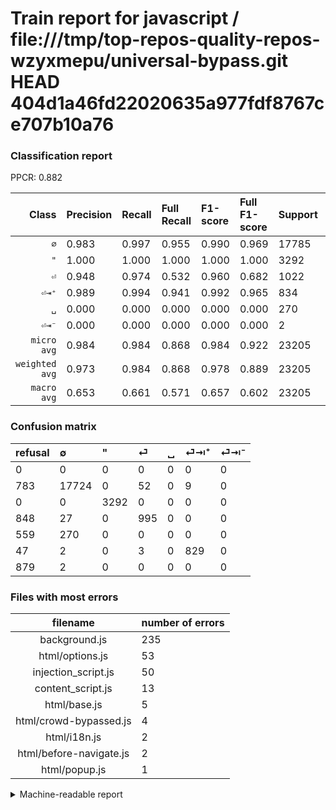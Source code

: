 # Train report for javascript / file:///tmp/top-repos-quality-repos-wzyxmepu/universal-bypass.git HEAD 404d1a46fd22020635a977fdf8767ce707b10a76

### Classification report

PPCR: 0.882

| Class | Precision | Recall | Full Recall | F1-score | Full F1-score | Support | Full Support | PPCR |
|------:|:----------|:-------|:------------|:---------|:---------|:--------|:-------------|:-----|
| `∅` | 0.983| 0.997| 0.955| 0.990| 0.969| 17785| 18568| 0.958 |
| `"` | 1.000| 1.000| 1.000| 1.000| 1.000| 3292| 3292| 1.000 |
| `⏎` | 0.948| 0.974| 0.532| 0.960| 0.682| 1022| 1870| 0.547 |
| `⏎⇥⁺` | 0.989| 0.994| 0.941| 0.992| 0.965| 834| 881| 0.947 |
| `␣` | 0.000| 0.000| 0.000| 0.000| 0.000| 270| 829| 0.326 |
| `⏎⇥⁻` | 0.000| 0.000| 0.000| 0.000| 0.000| 2| 881| 0.002 |
| `micro avg` | 0.984| 0.984| 0.868| 0.984| 0.922| 23205| 26321| 0.882 |
| `weighted avg` | 0.973| 0.984| 0.868| 0.978| 0.889| 23205| 26321| 0.882 |
| `macro avg` | 0.653| 0.661| 0.571| 0.657| 0.602| 23205| 26321| 0.882 |

### Confusion matrix

|refusal|  ∅| "| ⏎| ␣| ⏎⇥⁺| ⏎⇥⁻| 
|:---|:---|:---|:---|:---|:---|:---|
|0 |0 |0 |0 |0 |0 |0 |
|783 |17724 |0 |52 |0 |9 |0 |
|0 |0 |3292 |0 |0 |0 |0 |
|848 |27 |0 |995 |0 |0 |0 |
|559 |270 |0 |0 |0 |0 |0 |
|47 |2 |0 |3 |0 |829 |0 |
|879 |2 |0 |0 |0 |0 |0 |

### Files with most errors

| filename | number of errors|
|:----:|:-----|
| background.js | 235 |
| html/options.js | 53 |
| injection_script.js | 50 |
| content_script.js | 13 |
| html/base.js | 5 |
| html/crowd-bypassed.js | 4 |
| html/i18n.js | 2 |
| html/before-navigate.js | 2 |
| html/popup.js | 1 |

<details>
    <summary>Machine-readable report</summary>
```json
{
  "cl_report": {"\"": {"f1-score": 1.0, "precision": 1.0, "recall": 1.0, "support": 3292}, "macro avg": {"f1-score": 0.656990432759477, "precision": 0.6533633602818208, "recall": 0.6606926921415938, "support": 23205}, "micro avg": {"f1-score": 0.9842706313294548, "precision": 0.9842706313294548, "recall": 0.9842706313294548, "support": 23205}, "weighted avg": {"f1-score": 0.9784866998250671, "precision": 0.9727867870322847, "recall": 0.9842706313294548, "support": 23205}, "\u2205": {"f1-score": 0.9898910918737782, "precision": 0.9833009708737864, "recall": 0.9965701433792522, "support": 17785}, "\u23ce": {"f1-score": 0.9604247104247103, "precision": 0.9476190476190476, "recall": 0.9735812133072407, "support": 1022}, "\u23ce\u21e5\u207a": {"f1-score": 0.9916267942583733, "precision": 0.9892601431980907, "recall": 0.9940047961630696, "support": 834}, "\u23ce\u21e5\u207b": {"f1-score": 0.0, "precision": 0.0, "recall": 0.0, "support": 2}, "\u2423": {"f1-score": 0.0, "precision": 0.0, "recall": 0.0, "support": 270}},
  "cl_report_full": {"\"": {"f1-score": 1.0, "precision": 1.0, "recall": 1.0, "support": 3292}, "macro avg": {"f1-score": 0.6024551607215755, "precision": 0.6533633602818208, "recall": 0.5712678632489009, "support": 26321}, "micro avg": {"f1-score": 0.9223438194079877, "precision": 0.9842706313294548, "recall": 0.8677481858591999, "support": 26321}, "weighted avg": {"f1-score": 0.8891440139936739, "precision": 0.9191716968348317, "recall": 0.8677481858591999, "support": 26321}, "\u2205": {"f1-score": 0.9687098625420162, "precision": 0.9833009708737864, "recall": 0.9545454545454546, "support": 18568}, "\u23ce": {"f1-score": 0.6815068493150686, "precision": 0.9476190476190476, "recall": 0.5320855614973262, "support": 1870}, "\u23ce\u21e5\u207a": {"f1-score": 0.9645142524723677, "precision": 0.9892601431980907, "recall": 0.9409761634506243, "support": 881}, "\u23ce\u21e5\u207b": {"f1-score": 0.0, "precision": 0.0, "recall": 0.0, "support": 881}, "\u2423": {"f1-score": 0.0, "precision": 0.0, "recall": 0.0, "support": 829}},
  "ppcr": 0.8816154401428518
}
```
</details>

